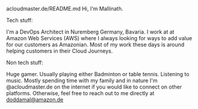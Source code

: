 acloudmaster.de/README.md
Hi, I'm Mallinath.

Tech stuff:

I'm a DevOps Architect in Nuremberg Germany, Bavaria.
I work at at Amazon Web Services (AWS) where I always looking for ways to add value for our customers as Amazonian. Most of my work these days is around helping customers in their Cloud Journeys.

Non tech stuff:

Huge gamer. Usually playing either Badminton or table tennis.
Listening to music. Mostly spending time with my family and in nature
I'm @acloudmaster.de on the internet if you would like to connect on other platforms. Otherwise, feel free to reach out to me directly at doddamal@amazon.de 
